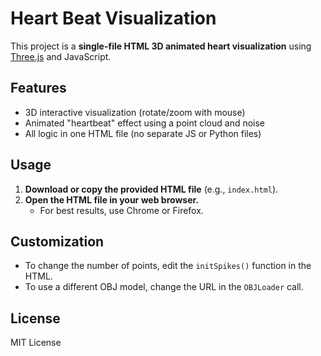 # Heart Beat Visualization

This project is a **single-file HTML 3D animated heart visualization** using [Three.js](https://threejs.org/) and JavaScript.  

## Features

- 3D interactive visualization (rotate/zoom with mouse)
- Animated "heartbeat" effect using a point cloud and noise
- All logic in one HTML file (no separate JS or Python files)

## Usage

1. **Download or copy the provided HTML file** (e.g., `index.html`).
2. **Open the HTML file in your web browser.**
   - For best results, use Chrome or Firefox.

## Customization

- To change the number of points, edit the `initSpikes()` function in the HTML.
- To use a different OBJ model, change the URL in the `OBJLoader` call.

## License

MIT License